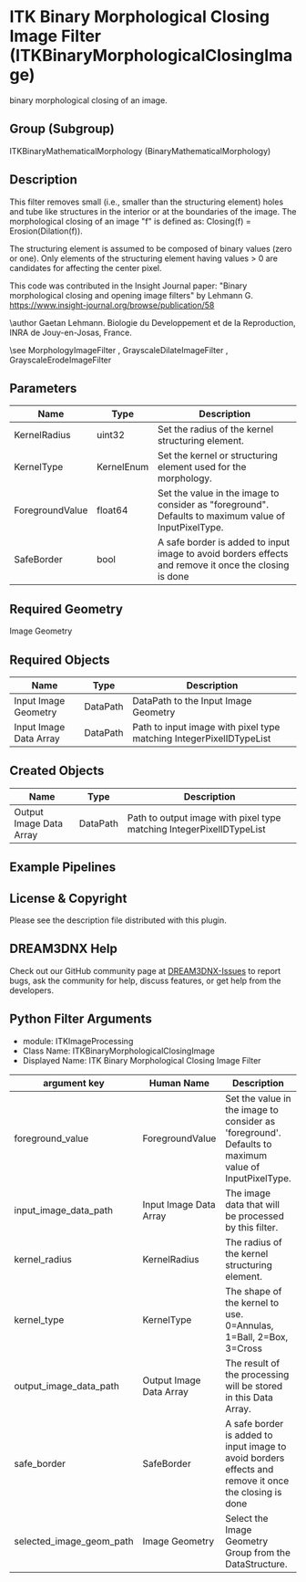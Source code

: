 # ITK Binary Morphological Closing Image Filter (ITKBinaryMorphologicalClosingImage)

binary morphological closing of an image.

## Group (Subgroup)

ITKBinaryMathematicalMorphology (BinaryMathematicalMorphology)

## Description

This filter removes small (i.e., smaller than the structuring element) holes and tube like structures in the interior or at the boundaries of the image. The morphological closing of an image "f" is defined as: Closing(f) = Erosion(Dilation(f)).

The structuring element is assumed to be composed of binary values (zero or one). Only elements of the structuring element having values > 0 are candidates for affecting the center pixel.

This code was contributed in the Insight Journal paper: "Binary morphological closing and opening image filters" by Lehmann G. https://www.insight-journal.org/browse/publication/58 

\author Gaetan Lehmann. Biologie du Developpement et de la Reproduction, INRA de Jouy-en-Josas, France.


\see MorphologyImageFilter , GrayscaleDilateImageFilter , GrayscaleErodeImageFilter

## Parameters

| Name | Type | Description |
|------|------|-------------|
| KernelRadius | uint32 | Set the radius of the kernel structuring element. |
| KernelType | KernelEnum | Set the kernel or structuring element used for the morphology. |
| ForegroundValue | float64 | Set the value in the image to consider as "foreground". Defaults to maximum value of InputPixelType. |
| SafeBorder | bool | A safe border is added to input image to avoid borders effects and remove it once the closing is done |

## Required Geometry

Image Geometry

## Required Objects

| Name |Type | Description |
|-----|------|-------------|
| Input Image Geometry | DataPath | DataPath to the Input Image Geometry |
| Input Image Data Array | DataPath | Path to input image with pixel type matching IntegerPixelIDTypeList |

## Created Objects

| Name |Type | Description |
|-----|------|-------------|
| Output Image Data Array | DataPath | Path to output image with pixel type matching IntegerPixelIDTypeList |

## Example Pipelines


## License & Copyright

Please see the description file distributed with this plugin.


## DREAM3DNX Help

Check out our GitHub community page at [DREAM3DNX-Issues](https://github.com/BlueQuartzSoftware/DREAM3DNX-Issues) to report bugs, ask the community for help, discuss features, or get help from the developers.

## Python Filter Arguments

+ module: ITKImageProcessing
+ Class Name: ITKBinaryMorphologicalClosingImage
+ Displayed Name: ITK Binary Morphological Closing Image Filter

| argument key | Human Name | Description | Parameter Type |
|--------------|------------|-------------|----------------|
| foreground_value | ForegroundValue | Set the value in the image to consider as 'foreground'. Defaults to maximum value of InputPixelType. | complex.Float64Parameter |
| input_image_data_path | Input Image Data Array | The image data that will be processed by this filter. | complex.ArraySelectionParameter |
| kernel_radius | KernelRadius | The radius of the kernel structuring element. | complex.VectorUInt32Parameter |
| kernel_type | KernelType | The shape of the kernel to use. 0=Annulas, 1=Ball, 2=Box, 3=Cross | complex.ChoicesParameter |
| output_image_data_path | Output Image Data Array | The result of the processing will be stored in this Data Array. | complex.DataObjectNameParameter |
| safe_border | SafeBorder | A safe border is added to input image to avoid borders effects and remove it once the closing is done | complex.BoolParameter |
| selected_image_geom_path | Image Geometry | Select the Image Geometry Group from the DataStructure. | complex.GeometrySelectionParameter |

